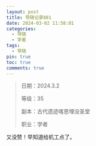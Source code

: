 ```yaml
---
layout: post
title: 导随记录881
date: 2024-03-02 11:58:01
categories:
  - 导随
  - 学者
tags:
  - 导随
pin: true
toc: true
comments: true
---
```

> 日期：2024.3.2
>
> 等级：35
>
> 副本：古代遗迹喀恩埋没圣堂
>
> 职业：学者

又没赞！早知道给机工点了。